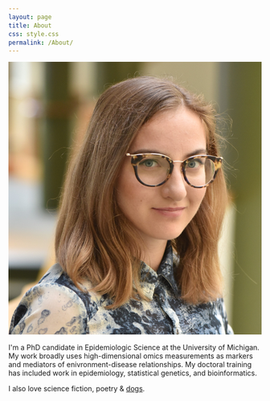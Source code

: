 ```yaml
---
layout: page
title: About
css: style.css
permalink: /About/
---
```

<link href="style.css" rel="stylesheet">

<p align="center">
<div class="image-cropper">
  <img src="../assets/images/blostein_freida.jpg" alt="avatar" class="profile-pic">
</div>
</p>

I'm a PhD candidate in Epidemiologic Science at the University of Michigan. My work broadly uses high-dimensional omics measurements as markers and mediators of enivronment-disease relationships.
My doctoral training has included work in epidemiology, statistical genetics, and bioinformatics. 

I also love science fiction, poetry & [dogs](https://freidablostein.com/About/Lola).
